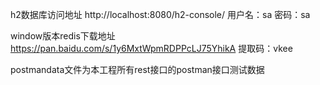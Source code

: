 h2数据库访问地址
http://localhost:8080/h2-console/
用户名：sa
密码：sa

window版本redis下载地址
https://pan.baidu.com/s/1y6MxtWpmRDPPcLJ75YhikA 提取码：vkee

postmandata文件为本工程所有rest接口的postman接口测试数据
